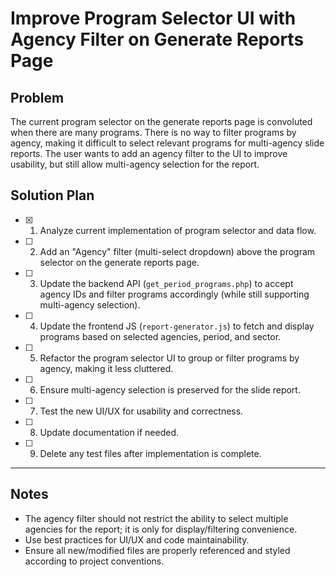 # Improve Program Selector UI with Agency Filter on Generate Reports Page

## Problem
The current program selector on the generate reports page is convoluted when there are many programs. There is no way to filter programs by agency, making it difficult to select relevant programs for multi-agency slide reports. The user wants to add an agency filter to the UI to improve usability, but still allow multi-agency selection for the report.

## Solution Plan
- [x] 1. Analyze current implementation of program selector and data flow.
- [ ] 2. Add an "Agency" filter (multi-select dropdown) above the program selector on the generate reports page.
- [ ] 3. Update the backend API (`get_period_programs.php`) to accept agency IDs and filter programs accordingly (while still supporting multi-agency selection).
- [ ] 4. Update the frontend JS (`report-generator.js`) to fetch and display programs based on selected agencies, period, and sector.
- [ ] 5. Refactor the program selector UI to group or filter programs by agency, making it less cluttered.
- [ ] 6. Ensure multi-agency selection is preserved for the slide report.
- [ ] 7. Test the new UI/UX for usability and correctness.
- [ ] 8. Update documentation if needed.
- [ ] 9. Delete any test files after implementation is complete.

---

## Notes
- The agency filter should not restrict the ability to select multiple agencies for the report; it is only for display/filtering convenience.
- Use best practices for UI/UX and code maintainability.
- Ensure all new/modified files are properly referenced and styled according to project conventions.
